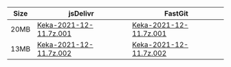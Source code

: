 |    Size   |     jsDelivr  | FastGit |
|  ---  |  ---  |  ---  |
| 20MB | [Keka-2021-12-11.7z.001](https://cdn.jsdelivr.net/gh/appleians/Keka@main/Keka-2021-12-11.7z.001) | [Keka-2021-12-11.7z.001](https://raw.fastgit.org/appleians/Keka/main/Keka-2021-12-11.7z.001) |
| 13MB | [Keka-2021-12-11.7z.002](https://cdn.jsdelivr.net/gh/appleians/Keka@main/Keka-2021-12-11.7z.002) | [Keka-2021-12-11.7z.002](https://raw.fastgit.org/appleians/Keka/main/Keka-2021-12-11.7z.002) |
